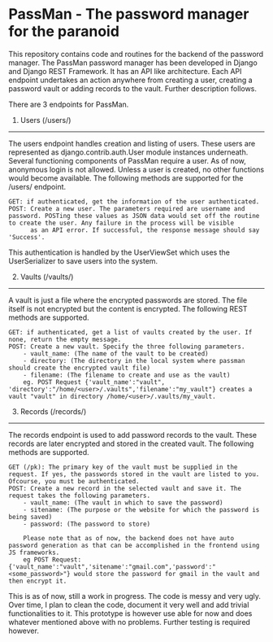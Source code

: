 PassMan - The password manager for the paranoid
===============================================
This repository contains code and routines for the backend of the password manager. The PassMan password manager has been developed in Django and Django REST Framework. It has an API like architecture.
Each API endpoint undertakes an action anywhere from creating a user, creating a password vault or adding records to the vault. Further description follows.

There are 3 endpoints for PassMan. 

1. Users (/users/)
------------------
The users endpoint handles creation and listing of users. These users are represented as django.contrib.auth.User module instances underneath. Several functioning components of PassMan require a user.
As of now, anonymous login is not allowed. Unless a user is created, no other functions would become available. The following methods are supported for the /users/ endpoint.
    
    GET: if authenticated, get the information of the user authenticated. 
    POST: Create a new user. The parameters required are username and password. POSTing these values as JSON data would set off the routine to create the user. Any failure in the process will be visible
          as an API error. If successful, the response message should say 'Success'.

   This authentication is handled by the UserViewSet which uses the UserSerializer to save users into the system.

2. Vaults (/vaults/)
--------------------
A vault is just a file where the encrypted passwords are stored. The file itself is not encrypted but the content is encrypted. The following REST methods are supported.
    
    GET: if authenticated, get a list of vaults created by the user. If none, return the empty message.
    POST: Create a new vault. Specify the three following parameters.
        - vault_name: (The name of the vault to be created)
        - directory: (The directory in the local system where passman should create the encrypted vault file)
        - filename: (The filename to create and use as the vault)
        eg. POST Request {'vault_name':"vault", 'directory':"/home/<user>/.vaults",'filename':"my_vault"} creates a vault "vault" in directory /home/<user>/.vaults/my_vault.

3. Records (/records/)
----------------------
The records endpoint is used to add password records to the vault. These records are later encrypted and stored in the created vault. 
The following methods are supported.
    
    GET (/pk): The primary key of the vault must be supplied in the request. If yes, the passwords stored in the vault are listed to you. Ofcourse, you must be authenticated.
    POST: Create a new record in the selected vault and save it. The request takes the following parameters.
        - vault_name: (The vault in which to save the password)
        - sitename: (The purpose or the website for which the password is being saved)
        - password: (The password to store)

        Please note that as of now, the backend does not have auto password generation as that can be accomplished in the frontend using JS frameworks.
        eg POST Request: {'vault_name':"vault",'sitename':"gmail.com",'password':"<some_password>"} would store the password for gmail in the vault and then encrypt it.

This is as of now, still a work in progress. The code is messy and very ugly. Over time, I plan to clean the code, document it very well and add trivial functionalities to it.
This prototype is however use able for now and does whatever mentioned above with no problems. Further testing is required however.

